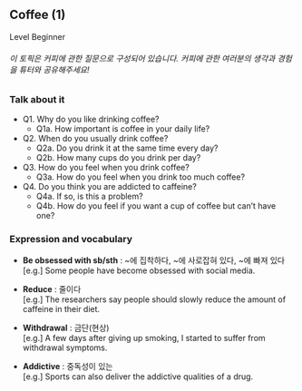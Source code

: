 ## Coffee (1)
Level Beginner
###### 이 토픽은 커피에 관한 질문으로 구성되어 있습니다. 커피에 관한 여러분의 생각과 경험을 튜터와 공유해주세요!

### Talk about it
- Q1. Why do you like drinking coffee?
  - Q1a. How important is coffee in your daily life?
- Q2. When do you usually drink coffee?
  - Q2a. Do you drink it at the same time every day?
  - Q2b. How many cups do you drink per day?
- Q3. How do you feel when you drink coffee?
  - Q3a. How do you feel when you drink too much coffee?
- Q4. Do you think you are addicted to caffeine?
  - Q4a. If so, is this a problem?
  - Q4b. How do you feel if you want a cup of coffee but can’t have one?
### Expression and vocabulary
- **Be obsessed with sb/sth** : ~에 집착하다, ~에 사로잡혀 있다, ~에 빠져 있다  
[e.g.] Some people have become obsessed with social media.

- **Reduce** : 줄이다  
[e.g.] The researchers say people should slowly reduce the amount of caffeine in their diet.

- **Withdrawal** : 금단(현상)  
[e.g.] A few days after giving up smoking, I started to suffer from withdrawal symptoms.

- **Addictive** : 중독성이 있는  
[e.g.] Sports can also deliver the addictive qualities of a drug.


